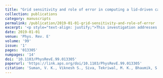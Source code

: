 ```yaml
---
title: "Grid sensitivity and role of error in computing a lid-driven cavity problem"
collection: publications
category: manuscripts
permalink: /publication/2019-01-01-grid-sensitivity-and-role-of-error
excerpt: '<p style="text-align: justify;">This investigation addresses grid sensitivity for the bifurcation problem of the canonical lid-driven cavity (LDC) flow using very fine grids. Different researchers present varying first bifurcation critical Reynolds numbers (Recr1), which depend on formulation, numerical method, and grid choice. Utilizing a very-high-accuracy parallel algorithm, results are obtained using (1025×1025) and (2049×2049) grid points, enhancing understanding of the computational physics of numerical receptivity of LDC flow. The mathematical physics become evident as we identify the interchangeable roles of numerical errors and ambient disturbances in real flows, emphasizing the necessity for explicit excitation in the compact scheme. These results, demonstrating near spectral accuracy, establish universal benchmarks for solving the Navier-Stokes equation for LDC.</p>'
date: 2019-01-01
venue: 'Phys. Rev. E'
volume: '99'
issue: '1'
pages: '013305'
numpages: '14'
doi: '10.1103/PhysRevE.99.013305'
paperurl: 'https://link.aps.org/doi/10.1103/PhysRevE.99.013305'
citation: 'Suman, V. K., Viknesh S., Siva, Tekriwal, M. K., Bhaumik, S., & Sengupta, T. K. (2019). &quot;Grid sensitivity and role of error in computing a lid-driven cavity problem.&quot; <i>Phys. Rev. E</i>, 99(1), 013305.'
---
```

